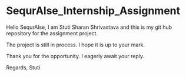 # SequrAlse_Internship_Assignment
Hello SequrAlse,
I am Stuti Sharan Shrivastava and this is my git hub repository for the assignment project.

The project is still in process.
I hope it is up to your mark.

Thank you for the opportunity.
I eagerly await your reply.

Regards,
Stuti
